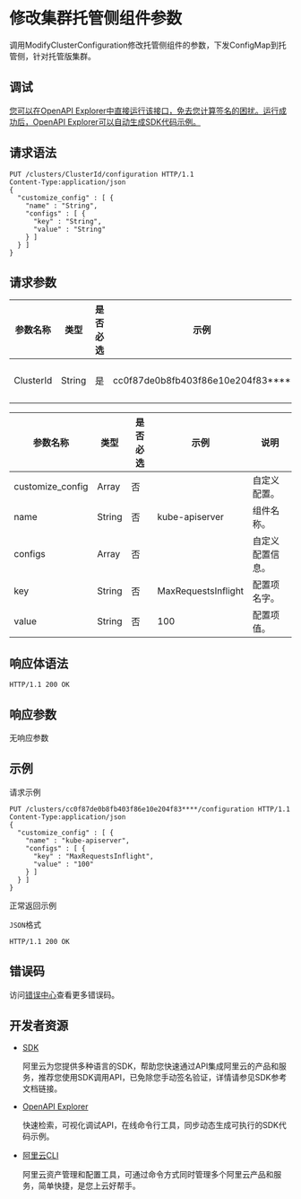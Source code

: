 # 修改集群托管侧组件参数

调用ModifyClusterConfiguration修改托管侧组件的参数，下发ConfigMap到托管侧，针对托管版集群。

## 调试

[您可以在OpenAPI Explorer中直接运行该接口，免去您计算签名的困扰。运行成功后，OpenAPI Explorer可以自动生成SDK代码示例。](https://api.aliyun.com/#product=CS&api=ModifyClusterConfiguration&type=ROA&version=2015-12-15)

## 请求语法

```
PUT /clusters/ClusterId/configuration HTTP/1.1 
Content-Type:application/json
{
  "customize_config" : [ {
    "name" : "String",
    "configs" : [ {
      "key" : "String",
      "value" : "String"
    } ]
  } ]
}
```

## 请求参数

|参数名称|类型|是否必选|示例|说明|
|----|--|----|--|--|
|ClusterId|String|是|cc0f87de0b8fb403f86e10e204f83\*\*\*\*|集群ID。 |

|参数名称|类型|是否必选|示例|说明|
|----|--|----|--|--|
|customize\_config|Array|否| |自定义配置。 |
|name|String|否|kube-apiserver|组件名称。 |
|configs|Array|否| |自定义配置信息。 |
|key|String|否|MaxRequestsInflight|配置项名字。 |
|value|String|否|100|配置项值。 |

## 响应体语法

```
HTTP/1.1 200 OK
```

## 响应参数

无响应参数

## 示例

请求示例

```
PUT /clusters/cc0f87de0b8fb403f86e10e204f83****/configuration HTTP/1.1 
Content-Type:application/json
{
  "customize_config" : [ {
    "name" : "kube-apiserver",
    "configs" : [ {
      "key" : "MaxRequestsInflight",
      "value" : "100"
    } ]
  } ]
}
```

正常返回示例

`JSON`格式

```
HTTP/1.1 200 OK
```

## 错误码

访问[错误中心](https://error-center.aliyun.com/status/product/CS)查看更多错误码。

## 开发者资源

-   [SDK](https://next.api.aliyun.com/api-tools/sdk/CS?version=2015-12-15&)

    阿里云为您提供多种语言的SDK，帮助您快速通过API集成阿里云的产品和服务，推荐您使用SDK调用API，已免除您手动签名验证，详情请参见SDK参考文档链接。

-   [OpenAPI Explorer](https://next.api.aliyun.com/api/CS/2015-12-15/ModifyClusterConfiguration)

    快速检索，可视化调试API，在线命令行工具，同步动态生成可执行的SDK代码示例。

-   [阿里云CLI](https://github.com/aliyun/aliyun-cli)

    阿里云资产管理和配置工具，可通过命令方式同时管理多个阿里云产品和服务，简单快捷，是您上云好帮手。


